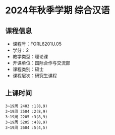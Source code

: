 # 2024年秋季学期 综合汉语 






## 课程信息

- 课程号：FORL6201U.05
- 学分：2
- 教学类型：理论课
- 开课单位：国际合作与交流部
- 课程类别：硕士
- 课程层次：研究生课程

## 上课时间

```
3~19周 2403 :1(8,9)
3~19周 2504 :2(8,9)
3~19周 2205 :3(8,9)
3~19周 5205 :4(8,9)
3~19周 2604 :5(4,5)
```

